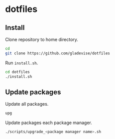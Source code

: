 # dotfiles

## Install

Clone repository to home directory.

```bash
cd
git clone https://github.com/gladevise/dotfiles
```

Run `install.sh`.

```bash
cd dotfiles
./install.sh
```

## Update packages

Update all packages.

```bash
upg
```

Update packages each package manager.

```bash
./scripts/upgrade_<package manager name>.sh
```
